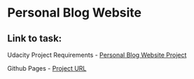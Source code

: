 # Personal Blog Website

## Link to task:

Udacity Project Requirements - [Personal Blog Website Project](https://review.udacity.com/#!/rubrics/2667/view)

Github Pages - [Project URL](https://petya-.github.io/udacity-blog-website/blog/blogPost.html)
